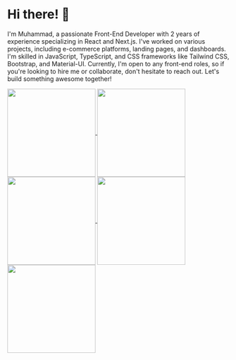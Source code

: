 # Hi there! 👋

I'm Muhammad, a passionate Front-End Developer with 2 years of experience specializing in React and Next.js. I've worked on various projects, including e-commerce platforms, landing pages, and dashboards. I'm skilled in JavaScript, TypeScript, and CSS frameworks like Tailwind CSS, Bootstrap, and Material-UI. Currently, I'm open to any front-end roles, so if you're looking to hire me or collaborate, don't hesitate to reach out. Let's build something awesome together!


  <a href="https://github.com/Arplight/github-readme-stats">
    <img height=200 align="center" src="https://github-readme-stats.vercel.app/api?username=arplight&theme=blueberry&show_icons=true&count_private=true" />
  </a>
  <a href="https://github.com/Arplight/convoychat">
    <img height=200 align="center" src="https://github-readme-stats.vercel.app/api/top-langs/?username=arplight&theme=blueberry&show_icons=true&hide_border=false&layout=compact&card_width=320" />
  </a>

  
<a href="https://github.com/anuraghazra/github-readme-stats">
  <img height=200 align="center" src="https://github-readme-stats.vercel.app/api?username=anuraghazra&theme=blueberry" />
</a>
<a href="https://github.com/anuraghazra/convoychat">
  <img height=200 align="center" src="https://github-readme-stats.vercel.app/api/top-langs?username=anuraghazra&layout=compact&langs_count=8&card_width=320&theme=blueberry" />
</a>

<a href="https://github.com/Arplight/convoychat">
  <img height=200 align="center" src="https://github-readme-streak-stats.herokuapp.com/?user=arplight&theme=blueberry&hide_border=false" />
</a>

